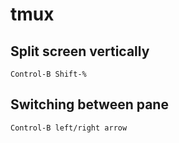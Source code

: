 # tmux

## Split screen vertically 

```
Control-B Shift-%
```

## Switching between pane
```
Control-B left/right arrow
```
